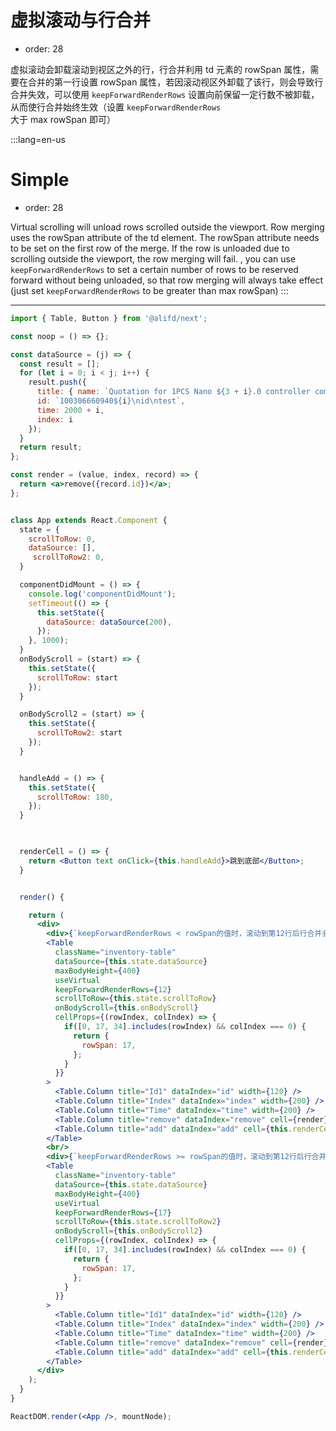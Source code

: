 # 虚拟滚动与行合并

- order: 28

虚拟滚动会卸载滚动到视区之外的行，行合并利用 td 元素的 rowSpan 属性，需要在合并的第一行设置 rowSpan 属性，若因滚动视区外卸载了该行，则会导致行合并失效，可以使用 `keepForwardRenderRows` 设置向前保留一定行数不被卸载，从而使行合并始终生效（设置 `keepForwardRenderRows` 大于 max rowSpan 即可）

:::lang=en-us
# Simple

- order: 28

Virtual scrolling will unload rows scrolled outside the viewport. Row merging uses the rowSpan attribute of the td element. The rowSpan attribute needs to be set on the first row of the merge. If the row is unloaded due to scrolling outside the viewport, the row merging will fail. , you can use `keepForwardRenderRows` to set a certain number of rows to be reserved forward without being unloaded, so that row merging will always take effect (just set `keepForwardRenderRows` to be greater than max rowSpan)
:::

---

````jsx
import { Table, Button } from '@alifd/next';

const noop = () => {};

const dataSource = (j) => {
  const result = [];
  for (let i = 0; i < j; i++) {
    result.push({
      title: { name: `Quotation for 1PCS Nano ${3 + i}.0 controller compatible` },
      id: `100306660940${i}\nid\ntest`,
      time: 2000 + i,
      index: i
    });
  }
  return result;
};

const render = (value, index, record) => {
  return <a>remove({record.id})</a>;
};


class App extends React.Component {
  state = {
    scrollToRow: 0,
    dataSource: [],
     scrollToRow2: 0,
  }

  componentDidMount = () => {
    console.log('componentDidMount');
    setTimeout(() => {
      this.setState({
        dataSource: dataSource(200),
      });
    }, 1000);
  }
  onBodyScroll = (start) => {
    this.setState({
      scrollToRow: start
    });
  }

  onBodyScroll2 = (start) => {
    this.setState({
      scrollToRow2: start
    });
  }


  handleAdd = () => {
    this.setState({
      scrollToRow: 180,
    });
  }

  

  renderCell = () => {
    return <Button text onClick={this.handleAdd}>跳到底部</Button>;
  }


  render() {

    return (
      <div>
        <div>{`keepForwardRenderRows < rowSpan的值时，滚动到第12行后行合并会失效`}</div>
        <Table
          className="inventory-table"
          dataSource={this.state.dataSource}
          maxBodyHeight={400}
          useVirtual
          keepForwardRenderRows={12}
          scrollToRow={this.state.scrollToRow}
          onBodyScroll={this.onBodyScroll}
          cellProps={(rowIndex, colIndex) => {
            if([0, 17, 34].includes(rowIndex) && colIndex === 0) {
              return {
                rowSpan: 17,
              };
            }
          }}
        >
          <Table.Column title="Id1" dataIndex="id" width={120} />
          <Table.Column title="Index" dataIndex="index" width={200} />
          <Table.Column title="Time" dataIndex="time" width={200} />
          <Table.Column title="remove" dataIndex="remove" cell={render} width={200} />
          <Table.Column title="add" dataIndex="add" cell={this.renderCell} width={200} />
        </Table>
        <br/>
        <div>{`keepForwardRenderRows >= rowSpan的值时，滚动到第12行后行合并不会失效`}</div>
        <Table
          className="inventory-table"
          dataSource={this.state.dataSource}
          maxBodyHeight={400}
          useVirtual
          keepForwardRenderRows={17}
          scrollToRow={this.state.scrollToRow2}
          onBodyScroll={this.onBodyScroll2}
          cellProps={(rowIndex, colIndex) => {
            if([0, 17, 34].includes(rowIndex) && colIndex === 0) {
              return {
                rowSpan: 17,
              };
            }
          }}
        >
          <Table.Column title="Id1" dataIndex="id" width={120} />
          <Table.Column title="Index" dataIndex="index" width={200} />
          <Table.Column title="Time" dataIndex="time" width={200} />
          <Table.Column title="remove" dataIndex="remove" cell={render} width={200} />
          <Table.Column title="add" dataIndex="add" cell={this.renderCell} width={200} />
        </Table>
      </div>
    );
  }
}

ReactDOM.render(<App />, mountNode);

````

